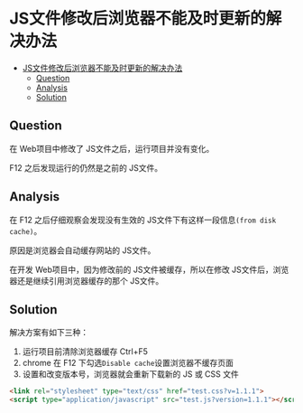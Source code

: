 # JS文件修改后浏览器不能及时更新的解决办法

- [JS文件修改后浏览器不能及时更新的解决办法](#js文件修改后浏览器不能及时更新的解决办法)
  - [Question](#question)
  - [Analysis](#analysis)
  - [Solution](#solution)

## Question

在 Web项目中修改了 JS文件之后，运行项目并没有变化。

F12 之后发现运行的仍然是之前的 JS文件。

## Analysis

在 F12 之后仔细观察会发现没有生效的 JS文件下有这样一段信息`(from disk cache)`。

原因是浏览器会自动缓存网站的 JS文件。

在开发 Web项目中，因为修改前的 JS文件被缓存，所以在修改 JS文件后，浏览器还是继续引用浏览器缓存的那个 JS文件。

## Solution

解决方案有如下三种：

1. 运行项目前清除浏览器缓存 Ctrl+F5
2. chrome 在 F12 下勾选`Disable cache`设置浏览器不缓存页面
3. 设置和改变版本号，浏览器就会重新下载新的 JS 或 CSS 文件

``` html
<link rel="stylesheet" type="text/css" href="test.css?v=1.1.1">
<script type="application/javascript" src="test.js?version=1.1.1"></script>
```
